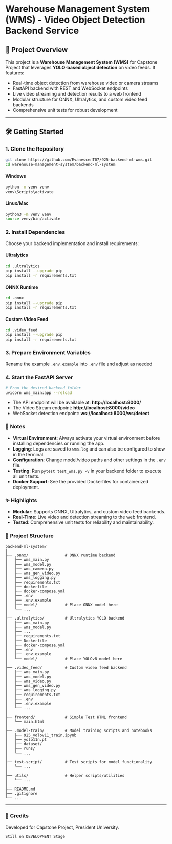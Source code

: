 # Warehouse Management System (WMS) - Video Object Detection Backend Service

## 🚀 Project Overview

This project is a **Warehouse Management System (WMS)** for Capstone Project that leverages **YOLO-based object detection** on video feeds. It features:

- Real-time object detection from warehouse video or camera streams
- FastAPI backend with REST and WebSocket endpoints
- Live video streaming and detection results to a web frontend
- Modular structure for ONNX, Ultralytics, and custom video feed backends
- Comprehensive unit tests for robust development

---

## 🛠️ Getting Started

### 1. **Clone the Repository**

```bash
git clone https://github.com/EvanescenT07/925-backend-ml-wms.git
cd warehouse-management-system/backend-ml-system
```

#### Windows

```bash
python -m venv venv
venv\Scripts\activate
```

#### Linux/Mac

```bash
python3 -m venv venv
source venv/bin/activate
```

### 2. **Install Dependencies**

Choose your backend implementation and install requirements:

#### Ultralytics

```bash
cd .ultralytics
pip install --upgrade pip
pip install -r requirements.txt
```

#### ONNX Runtime

```bash
cd .onnx
pip install --upgrade pip
pip install -r requirements.txt
```

#### Custom Video Feed

```bash
cd .video_feed
pip install --upgrade pip
pip install -r requirements.txt
```

### 3. **Prepare Environment Variables**

Rename the example `.env.example` into `.env` file and adjust as needed

### 4. **Start the FastAPI Server**

```bash
# From the desired backend folder
uvicorn wms_main:app --reload
```

- The API endpoint will be available at: **http://localhost:8000/**
- The Video Stream endpoint: **http://localhost:8000/video**
- WebSocket detection endpoint: **ws://localhost:8000/ws/detect**

### 📝 Notes

- **Virtual Environment**: Always activate your virtual environment before installing dependencies or running the app.
- **Logging**: Logs are saved to `wms.log` and can also be configured to show in the terminal.
- **Configuration**: Change model/video paths and other settings in the `.env` file.
- **Testing**: Run `pytest test_wms.py -v` in your backend folder to execute all unit tests.
- **Docker Support**: See the provided Dockerfiles for containerized deployment.

### ✨ Highlights

- **Modular**: Supports ONNX, Ultralytics, and custom video feed backends.
- **Real-Time**: Live video and detection streaming to the web frontend.
- **Tested**: Comprehensive unit tests for reliability and maintainability.

### 📂 Project Structure

```
backend-ml-system/
│
├── .onnx/                # ONNX runtime backend
│   ├── wms_main.py
│   ├── wms_model.py
│   ├── wms_camera.py
│   ├── wms_gen_video.py
│   ├── wms_logging.py
│   ├── requirements.txt
│   ├── dockerfile
│   ├── docker-compose.yml
│   ├── .env
│   ├── .env.example
│   ├── model/            # Place ONNX model here
│   └── ...
│
├── .ultralytics/         # Ultralytics YOLO backend
│   ├── wms_main.py
│   ├── wms_model.py
│   ├── ...
│   ├── requirements.txt
│   ├── Dockerfile
│   ├── docker-compose.yml
│   ├── .env
│   ├── .env.example
│   └── model/            # Place YOLOv8 model here
│
├── .video_feed/          # Custom video feed backend
│   ├── wms_main.py
│   ├── wms_model.py
│   ├── wms_video.py
│   ├── wms_gen_video.py
│   ├── wms_logging.py
│   ├── requirements.txt
│   ├── .env
│   ├── .env.example
│   └── ...
│
├── frontend/             # Simple Test HTML frontend
│   └── main.html
│
├── .model-train/         # Model training scripts and notebooks
│   ├── 925_yolov11_train.ipynb
│   ├── yolo11n.pt
│   ├── dataset/
│   ├── runs/
│   └── ...
│
├── test-script/          # Test scripts for model functionality
│   └── ...
│
├── utils/                # Helper scripts/utilities
│   └── ...
│
├── README.md
├── .gitignore
└── ...
```

---

### 🤝 Credits

Developed for Capstone Project, President University.

`Still on DEVELOPMENT Stage`
